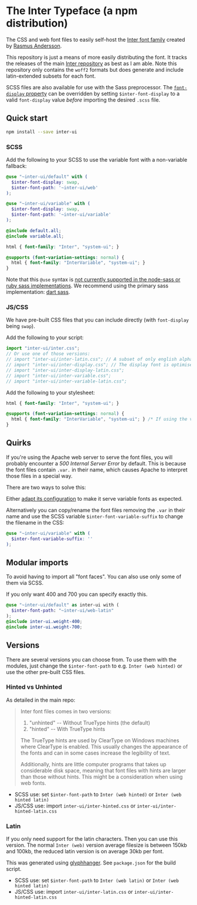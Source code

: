 # The Inter Typeface (a npm distribution)

The CSS and web font files to easily self-host the [Inter font family](https://rsms.me/inter/) created by [Rasmus Andersson](https://rsms.me).

This repository is just a means of more easily distributing the font. It tracks the  releases of the main [Inter repository](https://github.com/rsms/inter) as best as I am able. Note this repository only contains the `woff2` formats but does generate and include latin-extended subsets for each font.

SCSS files are also available for use with the Sass preprocessor. The [`font-display` property](https://developer.mozilla.org/en-US/docs/Web/CSS/@font-face/font-display) can be overridden by setting `$inter-font-display` to a valid `font-display` value *before* importing the desired `.scss` file.

## Quick start

```sh
npm install --save inter-ui
```

### SCSS

Add the following to your SCSS to use the variable font with a non-variable fallback:

```scss
@use "~inter-ui/default" with (
  $inter-font-display: swap,
  $inter-font-path: '~inter-ui/web'
);

@use "~inter-ui/variable" with (
  $inter-font-display: swap,
  $inter-font-path: '~inter-ui/variable'
);

@include default.all;
@include variable.all;

html { font-family: "Inter", "system-ui"; }

@supports (font-variation-settings: normal) {
  html { font-family: "InterVariable", "system-ui"; }
}
```

Note that this `@use` syntax is [not currently supported in the node-sass or ruby sass implementations](https://sass-lang.com/documentation/at-rules/use). We recommend using the primary sass implementation: [dart sass](https://github.com/sass/dart-sass).

### JS/CSS

We have pre-built CSS files that you can include directly (with `font-display` being `swap`).

Add the following to your script:

```js
import "inter-ui/inter.css";
// Or use one of those versions:
// import "inter-ui/inter-latin.css"; // A subset of only english alphabet characters
// import "inter-ui/inter-display.css"; // The display font is optimised for XL text
// import "inter-ui/inter-display-latin.css";
// import "inter-ui/inter-variable.css";
// import "inter-ui/inter-variable-latin.css";
```

Add the following to your stylesheet:

```css
html { font-family: "Inter", "system-ui"; }

@supports (font-variation-settings: normal) {
  html { font-family: "InterVariable", "system-ui"; } /* If using the variable font */
}
```

## Quirks

If you're using the Apache web server to serve the font files, you will probably encounter a *500 Internal Server Error* by default. This is because the font files contain `.var.` in their name, which causes Apache to interpret those files in a special way.

There are two ways to solve this:

Either [adapt its configuration](https://serverfault.com/questions/159152/apache-treating-files-with-var-in-their-names-as-type-maps)
to make it serve variable fonts as expected.

Alternatively you can copy/rename the font files removing the `.var` in their name and use the SCSS variable `$inter-font-variable-suffix` to change the filename in the CSS:

```scss
@use "~inter-ui/variable" with (
  $inter-font-variable-suffix: ''
);
```

## Modular imports

To avoid having to import all "font faces". You can also use only some of them via SCSS.

If you only want 400 and 700 you can specify exactly this.

```scss
@use "~inter-ui/default" as inter-ui with (
  $inter-font-path: "~inter-ui/web-latin"
);
@include inter-ui.weight-400;
@include inter-ui.weight-700;
```

## Versions

There are several versions you can choose from. To use them with the modules, just change the `$inter-font-path` to e.g. `Inter (web hinted)` or use the other pre-built CSS files.

### Hinted vs Unhinted

As detailed in the main repo:

> Inter font files comes in two versions:
>
> 1. "unhinted" -- Without TrueType hints (the default)
> 2. "hinted" -- With TrueType hints
>
> The TrueType hints are used by ClearType on Windows machines where ClearType is enabled. This usually changes the appearance of the fonts and can in some cases increase the legibility of text.
>
> Additionally, hints are little computer programs that takes up considerable disk space, meaning that font files with hints are larger than those without hints. This might be a consideration when using web fonts.

* SCSS use: set `$inter-font-path` to `Inter (web hinted)` or `Inter (web hinted latin)`
* JS/CSS use: import `inter-ui/inter-hinted.css` or `inter-ui/inter-hinted-latin.css`

### Latin

If you only need support for the latin characters. Then you can use this version. The normal `Inter (web)` version average filesize is between 150kb and 100kb, the reduced latin version is on average 30kb per font.

This was generated using [glyphhanger](https://github.com/filamentgroup/glyphhanger). See `package.json` for the build script.

* SCSS use: set `$inter-font-path` to `Inter (web latin)` or `Inter (web hinted latin)`
* JS/CSS use: import `inter-ui/inter-latin.css` or `inter-ui/inter-hinted-latin.css`
